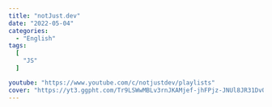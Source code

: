 ```yaml
---
title: "notJust․dev"
date: "2022-05-04"
categories:
  - "English"
tags:
  [
    "JS"
  ]

youtube: "https://www.youtube.com/c/notjustdev/playlists"
cover: "https://yt3.ggpht.com/Tr9LSWwMBLv3rnJKAMjef-jhFPjz-JNUl8JR31DvQnYdp2eufTNl9K1Z_rFZarrtCDDqpix90MI=s88-c-k-c0x00ffffff-no-rj"
---
```

